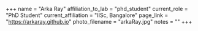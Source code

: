 +++
name = "Arka Ray"
affiliation_to_lab = "phd_student"
current_role = "PhD Student"
current_affiliation = "IISc, Bangalore"
page_link = "https://arkaray.github.io"
photo_filename = "arkaRay.jpg"
notes = ""
+++
    
